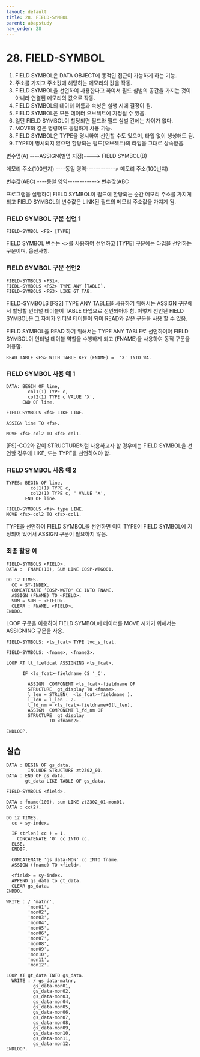 ```yaml
---
layout: default
title: 28. FIELD-SYMBOL
parent: abapstudy
nav_order: 28
---
```


# 28. FIELD-SYMBOL

1. FIELD SYMBOL은 DATA OBJECT에 동적인 접근이 가능하게 하는 기능.
2. 주소를 가지고 주소값에 해당하는 메모리의 값을 작동.
3. FIELD SYMBOL을 선언하여 사용한다고 하여서 필드 심벌의 공간을 가지는 것이 아니라 연결된 메모리의 값으로 작동.
4. FIELD SYMBOL의 데이터 이름과 속성은 실행 시에 결정이 됨.
5. FIELD SYMBOL은 모든 데이터 오브젝트에 지정될 수 있음.
6. 일단 FIELD SYMBOL이 할당되면 필드와 필드 심벌 간에는 차이가 없다.
7. MOVE와 같은 명령어도 동일하게 사용 가능.
8. FIELD SYMBOL은 TYPE을 명시하여 선언할 수도 있으며, 타입 없이 생성해도 됨.
9. TYPE이 명시되지 않으면 할당되는 필드(오브젝트)의 타입을 그대로 상속받음.


변수명(A)            ----ASSIGN(별명 지정)----> FIELD SYMBOL(B)

메모리 주소(100번지) ----동일 영역------------> 메모리 주소(100번지)

변수값(ABC)          ----동일 영역------------> 변수값(ABC


프로그램을 실행하여 FIELD SYMBOL이 필드에 할당되는 순간 메모리 주소를 가지게 되고 FIELD SYMBOL의 변수값은 
LINK된 필드의 메모리 주소값을 가지게 됨.

### FIELD SYMBOL 구문 선언 1

```abap
FIELD-SYMBOL <FS> [TYPE]
```

FIELD SYMBOL 변수는 <>를 사용하여 선언하고 [TYPE] 구문에는 타입을 선언하는 구문이며, 옵션사항.

### FIELD SYMBOL 구문 선언2

```abap
FIELD-SYMBOLS <FS1>.
FIEDL-SYMBOLS <FS2> TYPE ANY [TABLE].
FIELD-SYMBOLS <FS3> LIKE GT_TAB.
```

FIELD-SYMBOLS [FS2] TYPE ANY TABLE을 사용하기 위해서는 ASSIGN 구문에서 할당할 인터널 테이블이 TABLE 타입으로 선언되어야 함.
이렇게 선언된 FIELD SYMBOL은 그 자체가 인터널 테이블이 되어 READ와 같은 구문을 사용 할 수 있음.
  
FIELD SYMBOL을 READ 하기 위해서는 TYPE ANY TABLE로 선언하여야 FIELD SYMBOL이 인터널 테이블 역할을 수행하게 되고 (FNAME)을 사용하여
동적 구문을 이용함.

```abap
READ TABLE <FS> WITH TABLE KEY (FNAME) =  'X' INTO WA.
```
  
### FIELD SYMBOL 사용 예 1

```abap
DATA: BEGIN OF line,
        col1(1) TYPE c,
        col2(1) TYPE c VALUE 'X',
      END OF line.

FIELD-SYMBOLS <fs> LIKE LINE.

ASSIGN line TO <fs>.

MOVE <fs>-col2 TO <fs>-col1.
```

[FS]-CO2와 같이 STRUCTURE처럼 사용하고자 할 경우에는 FIELD SYMBOL을 선언할 경우에 LIKE, 또는 TYPE을 선언하여야 함.

### FIELD SYMBOL 사용 예 2

```abap
TYPES: BEGIN OF line,
         col1(1) TYPE c,
         col2(1) TYPE c, " VALUE 'X',
       END OF line.

FIELD-SYMBOLS <fs> type LINE.
MOVE <fs>-col2 TO <fs>-col1.
```

TYPE을 선언하여 FIELD SYMBOL을 선언하면 이미 TYPE이 FIELD SYMBOL에 지정되어 있어서 ASSIGN 구문이 필요하지 않음.
  
### 최종 활용 예

```abap
FIELD-SYMBOLS <FIELD>.
DATA :  FNAME(10), SUM LIKE COSP-WTG001.
  
DO 12 TIMES.  
  CC = SY-INDEX.
  CONCATENATE ‘COSP-WGT0' CC INTO FNAME. 
  ASSIGN (FNAME) TO <FIELD>.
  SUM = SUM + <FIELD>.
  CLEAR : FNAME, <FIELD>.
ENDDO.
```
  
LOOP 구문을 이용하여 FIELD SYMBOL에 데이터를 MOVE 시키기 위해서는 ASSIGNING 구문을 사용.
  
```abap
FIELD-SYMBOLS: <ls_fcat> TYPE lvc_s_fcat.

FIELD-SYMBOLS: <fname>, <fname2>.

LOOP AT lt_fieldcat ASSIGNING <ls_fcat>.
  
      IF <ls_fcat>-fieldname CS '_C'.

        ASSIGN  COMPONENT <ls_fcat>-fieldname OF
        STRUCTURE  gt_display TO <fname>.
        l_len = STRLEN(  <ls_fcat>-fieldname ).
        l_len = l_len - 2.
        l_fd_nm = <ls_fcat>-fieldname+0(l_len).
        ASSIGN  COMPONENT l_fd_nm OF
        STRUCTURE  gt_display
                TO <fname2>.

ENDLOOP.
```

## 실습

```abap
DATA : BEGIN OF gs_data.
        INCLUDE STRUCTURE zt2302_01.
DATA : END OF gs_data,
       gt_data LIKE TABLE OF gs_data.

FIELD-SYMBOLS <field>.

DATA : fname(100), sum LIKE zt2302_01-mon01.
DATA : cc(2).

DO 12 TIMES.
  cc = sy-index.

  IF strlen( cc ) = 1.
    CONCATENATE '0' cc INTO cc.
  ELSE.
  ENDIF.

  CONCATENATE 'gs_data-MON' cc INTO fname.
  ASSIGN (fname) TO <field>.

  <field> = sy-index.
  APPEND gs_data to gt_data.
  CLEAR gs_data.
ENDDO.

WRITE : / 'matnr',
        'mon01',
        'mon02',
        'mon03',
        'mon04',
        'mon05',
        'mon06',
        'mon07',
        'mon08',
        'mon09',
        'mon10',
        'mon11',
        'mon12'.

LOOP AT gt_data INTO gs_data.
  WRITE : / gs_data-matnr,
          gs_data-mon01,
          gs_data-mon02,
          gs_data-mon03,
          gs_data-mon04,
          gs_data-mon05,
          gs_data-mon06,
          gs_data-mon07,
          gs_data-mon08,
          gs_data-mon09,
          gs_data-mon10,
          gs_data-mon11,
          gs_data-mon12.
ENDLOOP.
```
  
  
  
